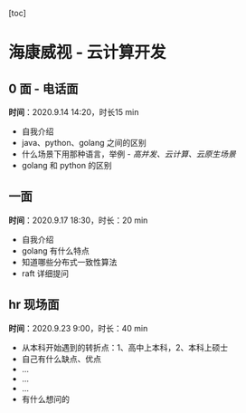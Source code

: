 [toc]

# 海康威视 - 云计算开发

## 0 面 - 电话面

**时间**：2020.9.14 14:20，时长15 min

- 自我介绍
- java、python、golang 之间的区别
- 什么场景下用那种语言，举例 - *高并发、云计算、云原生场景*
- golang 和 python 的区别

## 一面

**时间**：2020.9.17 18:30，时长：20 min

- 自我介绍
- golang 有什么特点
- 知道哪些分布式一致性算法
- raft 详细提问

## hr 现场面

**时间**：2020.9.23 9:00，时长：40 min

- 从本科开始遇到的转折点：1、高中上本科，2、本科上硕士
- 自己有什么缺点、优点
- ...
- ...
- ...
- 有什么想问的